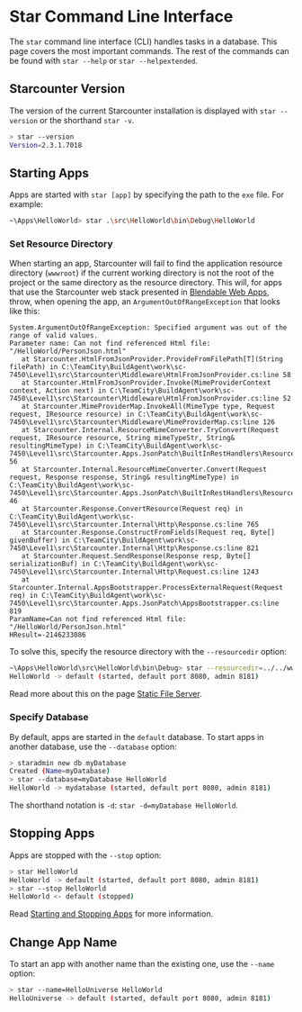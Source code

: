 # Star Command Line Interface

The `star` command line interface (CLI) handles tasks in a database. This page covers the most important commands. The rest of the commands can be found with `star --help` or `star --helpextended`.

## Starcounter Version

The version of the current Starcounter installation is displayed with `star --version` or the shorthand `star -v`.

```bash
> star --version
Version=2.3.1.7018
```

## Starting Apps

Apps are started with `star [app]` by specifying the path to the `exe` file. For example:

```bash
~\Apps\HelloWorld> star .\src\HelloWorld\bin\Debug\HelloWorld
```

### Set Resource Directory

When starting an app, Starcounter will fail to find the application resource directory (`wwwroot`) if the current working directory is not the root of the project or the same directory as the resource directory. This will, for apps that use the Starcounter web stack presented in [Blendable Web Apps](../../web-apps), throw, when opening the app, an `ArgumentOutOfRangeException` that looks like this:

```
System.ArgumentOutOfRangeException: Specified argument was out of the range of valid values.
Parameter name: Can not find referenced Html file: "/HelloWorld/PersonJson.html"
   at Starcounter.HtmlFromJsonProvider.ProvideFromFilePath[T](String filePath) in C:\TeamCity\BuildAgent\work\sc-7450\Level1\src\Starcounter\Middleware\HtmlFromJsonProvider.cs:line 58
   at Starcounter.HtmlFromJsonProvider.Invoke(MimeProviderContext context, Action next) in C:\TeamCity\BuildAgent\work\sc-7450\Level1\src\Starcounter\Middleware\HtmlFromJsonProvider.cs:line 52
   at Starcounter.MimeProviderMap.InvokeAll(MimeType type, Request request, IResource resource) in C:\TeamCity\BuildAgent\work\sc-7450\Level1\src\Starcounter\Middleware\MimeProviderMap.cs:line 126
   at Starcounter.Internal.ResourceMimeConverter.TryConvert(Request request, IResource resource, String mimeTypeStr, String& resultingMimeType) in C:\TeamCity\BuildAgent\work\sc-7450\Level1\src\Starcounter.Apps.JsonPatch\BuiltInRestHandlers\ResourceMimeConverter.cs:line 56
   at Starcounter.Internal.ResourceMimeConverter.Convert(Request request, Response response, String& resultingMimeType) in C:\TeamCity\BuildAgent\work\sc-7450\Level1\src\Starcounter.Apps.JsonPatch\BuiltInRestHandlers\ResourceMimeConverter.cs:line 46
   at Starcounter.Response.ConvertResource(Request req) in C:\TeamCity\BuildAgent\work\sc-7450\Level1\src\Starcounter.Internal\Http\Response.cs:line 765
   at Starcounter.Response.ConstructFromFields(Request req, Byte[] givenBuffer) in C:\TeamCity\BuildAgent\work\sc-7450\Level1\src\Starcounter.Internal\Http\Response.cs:line 821
   at Starcounter.Request.SendResponse(Response resp, Byte[] serializationBuf) in C:\TeamCity\BuildAgent\work\sc-7450\Level1\src\Starcounter.Internal\Http\Request.cs:line 1243
   at Starcounter.Internal.AppsBootstrapper.ProcessExternalRequest(Request req) in C:\TeamCity\BuildAgent\work\sc-7450\Level1\src\Starcounter.Apps.JsonPatch\AppsBootstrapper.cs:line 819
ParamName=Can not find referenced Html file: "/HelloWorld/PersonJson.html"
HResult=-2146233086
```

To solve this, specify the resource directory with the `--resourcedir` option:

```bash
~\Apps\HelloWorld\src\HelloWorld\bin\Debug> star --resourcedir=../../wwwroot HelloWorld
HelloWorld -> default (started, default port 8080, admin 8181)
``` 

Read more about this on the page [Static File Server](../../network/static-file-server).

### Specify Database

By default, apps are started in the `default` database. To start apps in another database, use the `--database` option:

```bash
> staradmin new db myDatabase
Created (Name=myDatabase)
> star --database=myDatabase HelloWorld
HelloWorld -> mydatabase (started, default port 8080, admin 8181)
```

The shorthand notation is `-d`: `star -d=myDatabase HelloWorld`.

## Stopping Apps

Apps are stopped with the `--stop` option:

```bash
> star HelloWorld
HelloWorld -> default (started, default port 8080, admin 8181)
> star --stop HelloWorld
HelloWorld <- default (stopped)
```

Read [Starting and Stopping Apps](../starting-and-stopping-apps) for more information.

## Change App Name

To start an app with another name than the existing one, use the `--name` option:

```bash
> star --name=HelloUniverse HelloWorld
HelloUniverse -> default (started, default port 8080, admin 8181)
```

